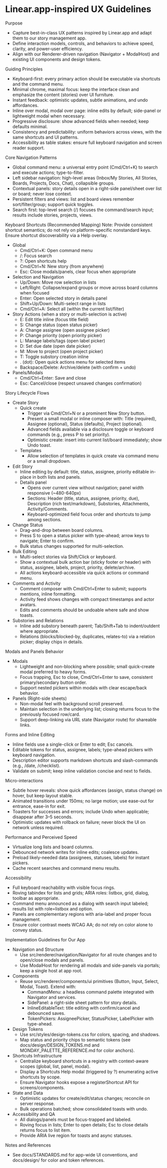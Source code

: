 # Linear.app-inspired UX Guidelines

Purpose

- Capture best-in-class UX patterns inspired by Linear.app and adapt them to our story management app.
- Define interaction models, controls, and behaviors to achieve speed, clarity, and power-user efficiency.
- Align with our Renderer-driven navigation (Navigator + ModalHost) and existing UI components and design tokens.

Guiding Principles

- Keyboard-first: every primary action should be executable via shortcuts and the command menu.
- Minimal chrome, maximal focus: keep the interface clean and emphasize the content (stories) over UI furniture.
- Instant feedback: optimistic updates, subtle animations, and undo affordances.
- Inline over modal, modal over page: inline edits by default; side-panel or lightweight modal when necessary.
- Progressive disclosure: show advanced fields when needed; keep defaults minimal.
- Consistency and predictability: uniform behaviors across views, with the same shortcuts and UI patterns.
- Accessibility as table stakes: ensure full keyboard navigation and screen reader support.

Core Navigation Patterns

- Global command menu: a universal entry point (Cmd/Ctrl+K) to search and execute actions; type-to-filter.
- Left sidebar navigation: high-level areas (Inbox/My Stories, All Stories, Boards, Projects, Docs, Chat), collapsible groups.
- Contextual panels: story details open in a right-side panel/sheet over list or board; never lose context.
- Persistent filters and views: list and board views remember sort/filter/group; support quick toggles.
- Search first: top-level search (/) focuses the command/search input; results include stories, projects, views.

Keyboard Shortcuts (Recommended Mapping)
Note: Provide consistent shortcut semantics; do not rely on platform-specific nonstandard keys. Ensure shortcut discoverability via a Help overlay.

- Global
  - Cmd/Ctrl+K: Open command menu
  - /: Focus search
  - ?: Open shortcuts help
  - Cmd/Ctrl+N: New story (from anywhere)
  - Esc: Close modals/panels, clear focus when appropriate
- Selection and Navigation
  - Up/Down: Move row selection in lists
  - Left/Right: Collapse/expand groups or move across board columns when focused
  - Enter: Open selected story in details panel
  - Shift+Up/Down: Multi-select range in lists
  - Cmd/Ctrl+A: Select all (within the current list/filter)
- Story Actions (when a story or multi-selection is active)
  - E: Edit title inline (focus title field)
  - S: Change status (open status picker)
  - A: Change assignee (open assignee picker)
  - P: Change priority (open priority picker)
  - L: Manage labels/tags (open label picker)
  - D: Set due date (open date picker)
  - M: Move to project (open project picker)
  - T: Toggle substory creation inline
  - . (dot): Open quick actions menu for selected items
  - Backspace/Delete: Archive/delete (with confirm + undo)
- Panels/Modals
  - Cmd/Ctrl+Enter: Save and close
  - Esc: Cancel/close (respect unsaved changes confirmation)

Story Lifecycle Flows

- Create Story
  - Quick create
    - Trigger via Cmd/Ctrl+N or a prominent New Story button.
    - Present a small modal or inline composer with: Title (required), Assignee (optional), Status (defaults), Project (optional).
    - Advanced fields available via a disclosure toggle or keyboard commands (e.g., press P to set priority).
    - Optimistic create: insert into current list/board immediately; show Undo toast.
  - Templates
    - Allow selection of templates in quick create via command menu or a small dropdown.
- Edit Story
  - Inline editing by default: title, status, assignee, priority editable in-place in both lists and panels.
  - Details panel
    - Opens over current view without navigation; panel width responsive (~480-640px)
    - Sections: Header (title, status, assignee, priority, due), Description (rich text/markdown), Substories, Attachments, Activity/Comments.
    - Keyboard-optimized field focus order and shortcuts to jump among sections.
- Change Status
  - Drag-and-drop between board columns.
  - Press S to open a status picker with type-ahead; arrow keys to navigate; Enter to confirm.
  - Bulk status changes supported for multi-selection.
- Bulk Editing
  - Multi-select stories via Shift/Click or keyboard.
  - Show a contextual bulk action bar (sticky footer or header) with status, assignee, labels, project, priority, delete/archive.
  - All actions keyboard-accessible via quick actions or command menu.
- Comments and Activity
  - Comment composer with Cmd/Ctrl+Enter to submit; supports mentions, inline formatting.
  - Activity feed shows changes with compact timestamps and actor avatars.
  - Edits and comments should be undoable where safe and show toasts.
- Substories and Relations
  - Inline add substory beneath parent; Tab/Shift+Tab to indent/outdent where appropriate.
  - Relations (blocks/blocked-by, duplicates, relates-to) via a relation picker; display chips in details.

Modals and Panels Behavior

- Modals
  - Lightweight and non-blocking where possible; small quick-create modal preferred to heavy forms.
  - Focus trapping, Esc to close, Cmd/Ctrl+Enter to save, consistent primary/secondary button order.
  - Support nested pickers within modals with clear escape/back behavior.
- Panels (Right-side sheets)
  - Non-modal feel with background scroll preserved.
  - Maintain selection in the underlying list; closing returns focus to the previously focused row/card.
  - Support deep-linking via URL state (Navigator route) for shareable links.

Forms and Inline Editing

- Inline fields use a single-click or Enter to edit; Esc cancels.
- Editable tokens for status, assignee, labels; type-ahead pickers with keyboard navigation.
- Description editor supports markdown shortcuts and slash-commands (e.g., /date, /checklist).
- Validate on submit; keep inline validation concise and next to fields.

Micro-interactions

- Subtle hover reveals: show quick affordances (assign, status change) on hover, but keep layout stable.
- Animated transitions under 150ms; no large motion; use ease-out for entrance, ease-in for exit.
- Toasters for successes and errors; include Undo when applicable; disappear after 3–5 seconds.
- Optimistic updates with rollback on failure; never block the UI on network unless required.

Performance and Perceived Speed

- Virtualize long lists and board columns.
- Debounced network writes for inline edits; coalesce updates.
- Preload likely-needed data (assignees, statuses, labels) for instant pickers.
- Cache recent searches and command menu results.

Accessibility

- Full keyboard reachability with visible focus rings.
- Roving tabindex for lists and grids; ARIA roles: listbox, grid, dialog, toolbar as appropriate.
- Command menu announced as a dialog with search input labeled; results list with role=listbox and option.
- Panels are complementary regions with aria-label and proper focus management.
- Ensure color contrast meets WCAG AA; do not rely on color alone to convey status.

Implementation Guidelines for Our App

- Navigation and Structure
  - Use src/renderer/navigation/Navigator for all route changes and to open/close modals and panels.
  - Use ModalHost for rendering all modals and side-panels via portals; keep a single host at app root.
- Components
  - Reuse src/renderer/components/ui primitives (Button, Input, Select, Modal, Toast). Extend with:
    - CommandMenu: a headless command palette integrated with Navigator and services.
    - SidePanel: a right-side sheet pattern for story details.
    - InlineEditableText: title editing with confirm/cancel and debounced saves.
    - TokenPickers: AssigneePicker, StatusPicker, LabelPicker with type-ahead.
- Design Tokens
  - Use src/styles/design-tokens.css for colors, spacing, and shadows.
  - Map status and priority chips to semantic tokens (see docs/design/DESIGN_TOKENS.md and MONDAY_PALETTE_REFERENCE.md for color anchors).
- Shortcuts Infrastructure
  - Centralize keyboard shortcuts in a registry with context-aware scopes (global, list, panel, modal).
  - Display a Shortcuts Help modal (triggered by ?) enumerating active shortcuts by scope.
  - Ensure Navigator hooks expose a registerShortcut API for screens/components.
- State and Data
  - Optimistic updates for create/edit/status changes; reconcile on server response.
  - Bulk operations batched; show consolidated toasts with undo.
- Accessibility and QA
  - All dialogs/panels must be focus-trapped and labeled.
  - Roving focus in lists; Enter to open details; Esc to close details returns focus to list item.
  - Provide ARIA live region for toasts and async statuses.

Notes and References

- See docs/STANDARDS.md for app-wide UI conventions, and docs/design/ for color and token references.
